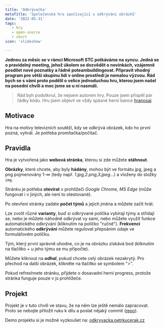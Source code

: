 ```yaml
---
title: 'Odkrývačka'
metaTitle: 'Společenská hra spočívající v odkrývání obrázků'
date: '2022-05-31'
tags:
   - hry
   - open-source
   - short
icon: 'slideshow'

---
```


**Jednou za měsíc se v rámci Microsoft STC potkáváme na *syncu*. Jedná se o pravidelný meeting, jehož úkolem se dozvědět o novinkách, vzájemně posdílet nové poznatky a řádně poteambuildingovat. Připravit vhodný program pro větší skupinu lidí v online prostředí je nemalou výzvou. Rád bych se s vámi proto podělil o velice jednoduchou hru, kterou jsem našel na posední chvíli a moc jsme se u ní nasmáli.**

>Rád byh podotknul, že nejsem autorem hry. Pouze jsem přispěl pár řádky kódu. Hru jsem objevil ve vždy spásné herní bance [hranosaj](https://www.hranostaj.cz/).

## Motivace

Hra na motivy televizních soutěží, kdy se odkrývá obrázek, kdo ho první pozná, vyhrál. Je potřeba promítačka/počítač.

## Pravidla

Hra je vytvořená jako **webová stránka**, kterou si zde můžete **stáhnout**.

**Obrázky**, které chcete, aby byly **hádány**, mohou být ve formátu jpg, jpeg a png pojmenovány 1-∞ (tedy např. *1.jpg,2.png,3.jpeg*...) a vloženy do složky `img`.

Stránku je potřeba **otevírat** v prohlížeči *Google Chrome, MS Edge* (může fungovat i v jiných, ale není to otestované).

Po otevření stránky zadáte **počet týmů** a jejich jména a můžete začít hrát.

Lze zvolit různé **varianty**, buď si odkrývané políčka vybírají týmy a střídají se, nebo je můžete náhodně odkrývat vy sami, nebo můžete využít funkce automatického odkrývání (kliknutím na políčko "ručně"). **Frekvenci** automatického **odkrývání** můžete regulovat přepsáním údaje ve formulářovém políčku.

Tým, který první správně uhodne, co je na obrázku získává bod (kliknutím na tlačítko + u jeho týmu se mu připočte).

Můžete kliknout na ***odhal***, pokud chcete celý obrázek nezakrytý. Pro přechod na další obrázek, klikněte na tlačítko se symbolem ">".

Pokud refreshnete stránku, přijdete o dosavadní herní progress, protože stránka funguje pouze v js prohlížeče.

## Projekt

Projekt je v tuto chvíli ve stavu, že na něm lze ještě nemálo zapracovat. Proto se nebojte přiložit ruku k dílu a poslat nějaký commit ([repo](https://github.com/petrkucerak/odkryvacka)).

Demo projektu si je možné vyzkoušet na: [odkryvacka.petrkucerak.cz](https://odkryvacka.petrkucerak.cz/)
